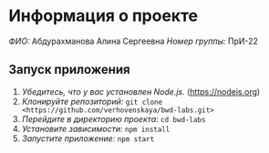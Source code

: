 # Информация о проекте

*ФИО:* Абдурахманова Алина Сергеевна
*Номер группы:* ПрИ-22

## Запуск приложения

1. *Убедитесь, что у вас установлен Node.js.* (https://nodejs.org)
2. *Клонируйте репозиторий:* `git clone <https://github.com/verhovenskaya/bwd-labs.git>`
3. *Перейдите в директорию проекта:* `cd bwd-labs`
4. *Установите зависимости:* `npm install`
5. *Запустите приложение:* `npm start`